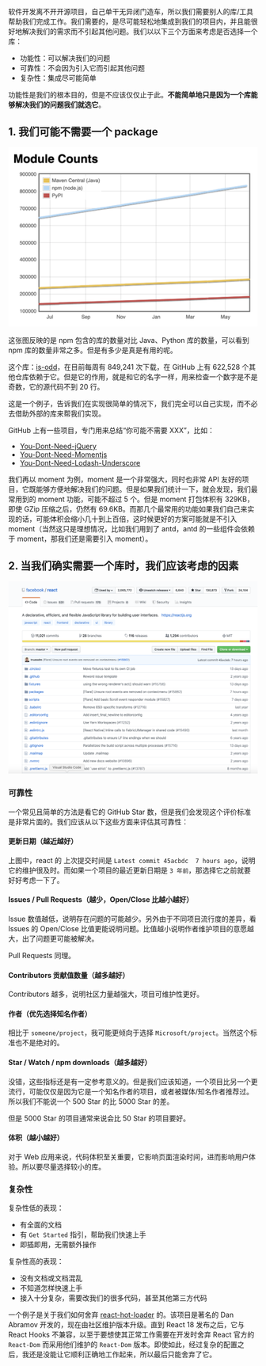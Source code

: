 软件开发离不开开源项目，自己单干无异闭门造车，所以我们需要别人的库/工具帮助我们完成工作。我们需要的，是尽可能轻松地集成到我们的项目内，并且能很好地解决我们的需求而不引起其他问题。我们以以下三个方面来考虑是否选择一个库：

- 功能性：可以解决我们的问题
- 可靠性：不会因为引入它而引起其他问题
- 复杂性：集成尽可能简单

功能性是我们的根本目的，但是不应该仅仅止于此。**不能简单地只是因为一个库能够解决我们的问题我们就选它**。

##  1. 我们可能不需要一个 package

![module_count](https://raw.githubusercontent.com/clumsyme/blogs/master/imgs/count.png)

这张图反映的是 npm 包含的库的数量对比 Java、Python 库的数量，可以看到 npm 库的数量非常之多。但是有多少是真是有用的呢。

这个库：[is-odd](https://www.npmjs.com/package/is-odd)，在目前每周有 849,241 次下载，在 GitHub 上有 622,528 个其他仓库依赖于它。但是它的作用，就是和它的名字一样，用来检查一个数字是不是奇数，它的源代码不到 20 行。

这是一个例子，告诉我们在实现很简单的情况下，我们完全可以自己实现，而不必去借助外部的库来帮我们实现。

GitHub 上有一些项目，专门用来总结“你可能不需要 XXX”，比如：

- [You-Dont-Need-jQuery](https://github.com/nefe/You-Dont-Need-jQuery)
- [You-Dont-Need-Momentjs](https://github.com/you-dont-need/You-Dont-Need-Momentjs)
- [You-Dont-Need-Lodash-Underscore](https://github.com/you-dont-need/You-Dont-Need-Lodash-Underscore)

我们再以 moment 为例，moment 是一个非常强大，同时也非常 API 友好的项目，它既能够方便地解决我们的问题。但是如果我们统计一下，就会发现，我们最常用到的 moment 功能，可能不超过 5 个。但是 moment 打包体积有 329KB，即使 GZip 压缩之后，仍然有 69.6KB。而那几个最常用的功能如果我们自己来实现的话，可能体积会缩小几十到上百倍，这时候更好的方案可能就是不引入 moment（当然这只是理想情况，比如我们用到了 antd，antd 的一些组件会依赖于 moment，那我们还是需要引入 moment）。

## 2. 当我们确实需要一个库时，我们应该考虑的因素

![module_react](https://raw.githubusercontent.com/clumsyme/blogs/master/imgs/react.png)


### 可靠性

一个常见且简单的方法是看它的 GitHub Star 数，但是我们会发现这个评价标准是非常片面的。我们应该从以下这些方面来评估其可靠性：

#### 更新日期（越近越好）

上图中，react 的 上次提交时间是 `Latest commit 45acbdc  7 hours ago`，说明它的维护很及时。而如果一个项目的最近更新日期是 `3 年前`，那选择它之前就要好好考虑一下了。

#### Issues / Pull Requests（越少，Open/Close 比越小越好）

Issue 数值越低，说明存在问题的可能越少。另外由于不同项目流行度的差异，看 Issues 的 Open/Close 比值更能说明问题。比值越小说明作者维护项目的意愿越大，出了问题更可能被解决。

Pull Requests 同理。

#### Contributors 贡献值数量（越多越好）

Contributors 越多，说明社区力量越强大，项目可维护性更好。

#### 作者（优先选择知名作者）

相比于 `someone/project`，我可能更倾向于选择 `Microsoft/project`。当然这个标准也不是绝对的。

#### Star / Watch / npm downloads（越多越好）

没错，这些指标还是有一定参考意义的。但是我们应该知道，一个项目比另一个更流行，可能仅仅是因为它是一个知名作者的项目，或者被媒体/知名作者推荐过。所以我们不能说一个 500 Star 的比 5000 Star 的差。

但是 5000 Star 的项目通常来说会比 50 Star 的项目要好。

#### 体积（越小越好）

对于 Web 应用来说，代码体积至关重要，它影响页面渲染时间，进而影响用户体验。所以要尽量选择较小的库。

### 复杂性

复杂性低的表现：

- 有全面的文档
- 有 `Get Started` 指引，帮助我们快速上手
- 即插即用，无需额外操作

复杂性高的表现：

- 没有文档或文档混乱
- 不知道怎样快速上手
- 接入十分复杂，需要改我们的很多代码，甚至其他第三方代码

一个例子是关于我们如何舍弃 [react-hot-loader](https://github.com/gaearon/react-hot-loader/releases) 的。该项目是著名的 Dan Abramov 开发的，现在由社区维护版本升级。直到 React 18 发布之后，它与 React Hooks 不兼容，以至于要想使其正常工作需要在开发时舍弃 React 官方的 `React-Dom` 而采用他们维护的 `React-Dom` 版本。即使如此，经过复杂的配置之后，我还是没能让它顺利正确地工作起来，所以最后只能舍弃了它。
